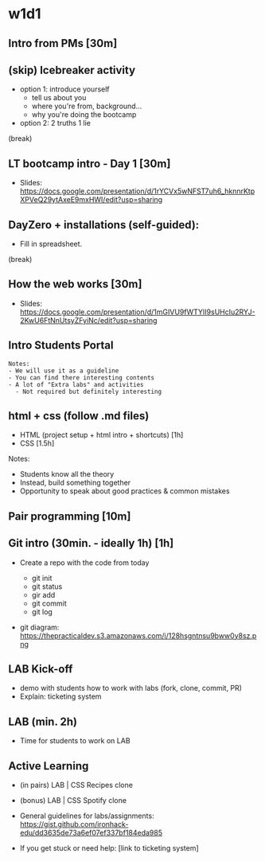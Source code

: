 
# w1d1


<!-- 


@LT:

IMPORTANT:
- Go very fast through basic concepts
- Give plenty of time for Git concepts +++
- Give plenty of time for LAB


@todo:
- create guided "Lab Zero" (how to work with git & labs) +++
  - fork, clone, commits, submit PR, etc)
  - this lab can then serve as a guide/cheatsheet for the first days.
  - include cheatsheet (at the end)
  - include Q&A. Common errors: 
    - cloned the original repo
    - terminal not in the correct directory

@todo:
- update gist with guidelines to submit labs (fork, clone, PR, etc)
- improve demo/codealong (make it more interesting)
- improve CSS
  - color palette
  - fonts +++

@consider: "Mini-Project: Static Site"
- w1d1 + w1d2: instead of labs, work on a mini-project (HTML+CSS static site).
- individual / in pairs ?
- This can give much more room for students with prev. experience in HTML and CSS to experiment and go the extra mile.
- w1d3: choose a couple of projects to present + the rest will share their links. Or split in rooms, so that all of them present.
- Notes: 
  - the first steps will need to be very simple/guided, for those without previous experience.
  - the project will include very specific instructions for a very basic MVP + encourage students to go further and implement additional things as they wish
  - students can create a repo from scratch (instead of forking). We can introduce labs on w1d3.
  - d1 can start mobile-first (e.g. homepage + menu).
  - d2 can add a second page + apply responsive + flexbox. 
  - one little disadvantage is that it may take us a few more days to detect students struggling (esp. if it's in pairs).

 -->



## Intro from PMs [30m]


## (skip) Icebreaker activity
  - option 1: introduce yourself
    - tell us about you
    - where you're from, background...
    - why you're doing the bootcamp
  - option 2: 2 truths 1 lie


(break)

## LT bootcamp intro - Day 1 [30m]

- Slides: https://docs.google.com/presentation/d/1rYCVx5wNFST7uh6_hknnrKtpXPVeQ29ytAxeE9mxHWI/edit?usp=sharing


## DayZero + installations (self-guided):

- Fill in spreadsheet.
  

(break)


## How the web works [30m]

- Slides: https://docs.google.com/presentation/d/1mGIVU9fWTYII9sUHcIu2RYJ-2KwU6FtNnUtsyZFyiNc/edit?usp=sharing
  
  <!-- 
  
  Consider: 
  - simplify this (some students may find this overwhelming, especially the network panel)
  - alternative: show the dev tools while we do a codealong (code much more simple)
  
  -->


## Intro Students Portal

    Notes: 
    - We will use it as a guideline 
    - You can find there interesting contents
    - A lot of "Extra labs" and activities
      - Not required but definitely interesting



## html + css (follow .md files)

- HTML (project setup + html intro + shortcuts) [1h]
- CSS [1.5h]


Notes:
- Students know all the theory 
- Instead, build something together
- Opportunity to speak about good practices & common mistakes


## Pair programming [10m]


## Git intro (30min. - ideally 1h)  [1h]

- Create a repo with the code from today
  - git init 
  - git status
  - gir add 
  - git commit
  - git log
  
- git diagram: https://thepracticaldev.s3.amazonaws.com/i/128hsgntnsu9bww0y8sz.png

<!-- @todo: prepare slides git  -->


## LAB Kick-off

<!-- IMPORTANT: leave plenty of time for lab kick-off  -->

- demo with students how to work with labs (fork, clone, commit, PR)
- Explain: ticketing system


## LAB (min. 2h)
- Time for students to work on LAB



## Active Learning

- (in pairs) LAB | CSS Recipes clone

- (bonus) LAB | CSS Spotify clone

- General guidelines for labs/assignments: https://gist.github.com/ironhack-edu/dd3635de73a6ef07ef337bf184eda985
<!-- todo: update this gist (update screenshots + add demo of PR url and how to submit ) -->


<!-- Ticketing system  -->
- If you get stuck or need help: [link to ticketing system]

